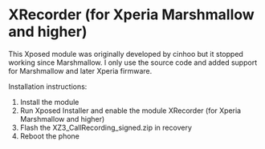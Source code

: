 XRecorder (for Xperia Marshmallow and higher)
=============================================

This Xposed module was originally developed by cinhoo but it stopped working since Marshmallow. I only use the source code and added support for Marshmallow and later Xperia firmware.

Installation instructions:
1. Install the module
2. Run Xposed Installer and enable the module XRecorder (for Xperia Marshmallow and higher)
3. Flash the XZ3_CallRecording_signed.zip in recovery
4. Reboot the phone


